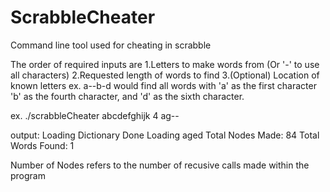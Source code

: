 # ScrabbleCheater
Command line tool used for cheating in scrabble

The order of required inputs are
1.Letters to make words from (Or '-' to use all characters)
2.Requested length of words to find
3.(Optional) Location of known letters ex. a--b-d would find all words with 'a' as the first character 'b' as the fourth character, and 'd' as the sixth character.

ex. ./scrabbleCheater abcdefghijk 4 ag--

output:
Loading Dictionary
Done Loading
aged
Total Nodes Made: 	84
Total Words Found: 	1

Number of Nodes refers to the number of recusive calls made within the program
